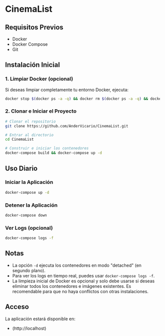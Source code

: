 # CinemaList

## Requisitos Previos
- Docker
- Docker Compose
- Git

## Instalación Inicial
### 1. Limpiar Docker (opcional)
Si deseas limpiar completamente tu entorno Docker, ejecuta:  
```bash
docker stop $(docker ps -a -q) && docker rm $(docker ps -a -q) && docker rmi $(docker images -q)
```

### 2. Clonar e Iniciar el Proyecto
```bash
# Clonar el repositorio
git clone https://github.com/AnderVicario/CinemaList.git

# Entrar al directorio
cd CinemaList

# Construir e iniciar los contenedores
docker-compose build && docker-compose up -d
```

## Uso Diario
### Iniciar la Aplicación
```bash
docker-compose up -d
```

### Detener la Aplicación
```bash
docker-compose down
```

### Ver Logs (opcional)
```bash
docker-compose logs -f
```

## Notas
- La opción `-d` ejecuta los contenedores en modo "detached" (en segundo plano).  
- Para ver los logs en tiempo real, puedes usar `docker-compose logs -f`.  
- La limpieza inicial de Docker es opcional y solo debe usarse si deseas eliminar todos los contenedores e imágenes existentes. Es recomendable para que no haya conflictos con otras instalaciones.  

## Acceso
La aplicación estará disponible en:  
- (http://localhost)
